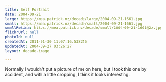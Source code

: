 ```yaml
---
title: Self Portrait
date: 2004-09-21
large: https://mea.patrick.nz/decade/large/2004-09-21-1661.jpg
small: https://mea.patrick.nz/decade/small/2004-09-21-1661.jpg
smallRetina: https://mea.patrick.nz/decade/small/2004-09-21-1661@2x.jpg
flickrUrl: null
photoId: null
createdAt: 2011-01-30 11:07:16.538246
updatedAt: 2004-09-27 03:26:27
layout: decade-image

---
```

Normally I wouldn't put a picture of me on here, but I took this one by accident, and with a little cropping, I think it looks interesting.
